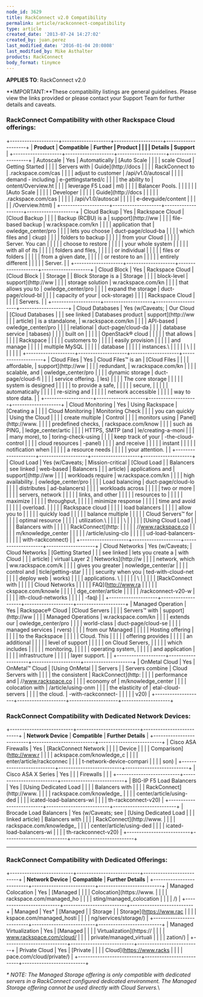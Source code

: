 ```yaml
---
node_id: 3629
title: RackConnect v2.0 Compatibility
permalink: article/rackconnect-compatibility
type: article
created_date: '2013-07-24 14:27:02'
created_by: juan.perez
last_modified_date: '2016-01-04 20:0808'
last_modified_by: Mike Asthalter
products: RackConnect
body_format: tinymce
---
```


**APPLIES TO**: RackConnect v2.0

**IMPORTANT:**These compatibility listings are general guidelines. 
Please view the links provided or please contact your Support Team for
further details and caveats.

### **RackConnect Compatibility with other Rackspace Cloud offerings:**

+--------------------+--------------------+--------------------+--------------------+
| **Product**        | **Compatible**     | **Further          | **Product          |
|                    |                    | Details**          | Support**          |
+--------------------+--------------------+--------------------+--------------------+
| Autoscale          | Yes                | Automatically      | [Auto Scale        |
|                    |                    | scale Cloud        | Getting Started    |
|                    |                    | Servers with       | Guide](http://docs |
|                    |                    | RackConnect to     | .rackspace.com/cas |
|                    |                    | adjust to customer | /api/v1.0/autoscal |
|                    |                    | demand - including | e-gettingstarted/c |
|                    |                    | the ability to     | ontent/Overview.ht |
|                    |                    | leverage F5 Load   | ml)                |
|                    |                    | Balancer Pools.    |                    |
|                    |                    |                    | [Auto Scale        |
|                    |                    |                    | Developer          |
|                    |                    |                    | Guide](http://docs |
|                    |                    |                    | .rackspace.com/cas |
|                    |                    |                    | /api/v1.0/autoscal |
|                    |                    |                    | e-devguide/content |
|                    |                    |                    | /Overview.html)    |
+--------------------+--------------------+--------------------+--------------------+
| Cloud Backup       | Yes                | Rackspace Cloud    | [Cloud Backup      |
|                    |                    | Backup (RCBU) is a | support](http://ww |
|                    |                    | file-based backup  | w.rackspace.com/kn |
|                    |                    | application that   | owledge_center/pro |
|                    |                    | lets you choose    | duct-page/cloud-ba |
|                    |                    | which files and    | ckup)              |
|                    |                    | folders to backup  |                    |
|                    |                    | from your Cloud    |                    |
|                    |                    | Server. You can    |                    |
|                    |                    | choose to restore  |                    |
|                    |                    | your whole system  |                    |
|                    |                    | with all of its    |                    |
|                    |                    | folders and files, |                    |
|                    |                    | or individual      |                    |
|                    |                    | files or folders   |                    |
|                    |                    | from a given date, |                    |
|                    |                    | or restore to an   |                    |
|                    |                    | entirely different |                    |
|                    |                    | Server.            |                    |
+--------------------+--------------------+--------------------+--------------------+
| Cloud Block        | Yes                | Rackspace Cloud    | [Cloud Block       |
| Storage            |                    | Block Storage is a | Storage            |
|                    |                    | block-level        | support](http://ww |
|                    |                    | storage solution   | w.rackspace.com/kn |
|                    |                    | that allows you to | owledge_center/pro |
|                    |                    | expand the storage | duct-page/cloud-bl |
|                    |                    | capacity of your   | ock-storage)       |
|                    |                    | Rackspace Cloud    |                    |
|                    |                    | Servers.           |                    |
+--------------------+--------------------+--------------------+--------------------+
| Cloud Databases    | Yes (w/Caveats;    | Our Cloud          | [Cloud Databases   |
|                    | see linked         | Databases product  | support](http://ww |
|                    | article)           | is a standalone,   | w.rackspace.com/kn |
|                    |                    | API-based          | owledge_center/pro |
|                    |                    | relational         | duct-page/cloud-da |
|                    |                    | database service   | tabases)           |
|                    |                    | built on           |                    |
|                    |                    | OpenStack&reg; cloud   |                    |
|                    |                    | that allows        |                    |
|                    |                    | Rackspace          |                    |
|                    |                    | customers to       |                    |
|                    |                    | easily provision   |                    |
|                    |                    | and manage         |                    |
|                    |                    | multiple MySQL     |                    |
|                    |                    | database           |                    |
|                    |                    | instances.\        |                    |
|                    |                    |  \                 |                    |
|                    |                    |                    |                    |
+--------------------+--------------------+--------------------+--------------------+
| Cloud Files        | Yes                | Cloud Files&trade; is an | [Cloud Files       |
|                    |                    | affordable,        | support](http://ww |
|                    |                    | redundant,         | w.rackspace.com/kn |
|                    |                    | scalable, and      | owledge_center/pro |
|                    |                    | dynamic storage    | duct-page/cloud-fi |
|                    |                    | service offering.  | les)               |
|                    |                    | The core storage   |                    |
|                    |                    | system is designed |                    |
|                    |                    | to provide a safe, |                    |
|                    |                    | secure,            |                    |
|                    |                    | automatically      |                    |
|                    |                    | re-sizing and      |                    |
|                    |                    | network accessible |                    |
|                    |                    | way to store data. |                    |
+--------------------+--------------------+--------------------+--------------------+
| Cloud Monitoring   | Yes                | Using Rackspace    | [Creating a        |
|                    |                    | Cloud Monitoring   | Monitoring Check   |
|                    |                    | you can quickly    | Using the Cloud    |
|                    |                    | create multiple    | Control            |
|                    |                    | monitors using     | Panel](http://www. |
|                    |                    | predefined checks, | rackspace.com/know |
|                    |                    | such as PING,      | ledge_center/artic |
|                    |                    | HTTPS, SMTP (and   | le/creating-a-moni |
|                    |                    | many more), to     | toring-check-using |
|                    |                    | keep track of your | -the-cloud-control |
|                    |                    | cloud resources    | -panel)            |
|                    |                    | and receive        |                    |
|                    |                    | instant            |                    |
|                    |                    | notification when  |                    |
|                    |                    | a resource needs   |                    |
|                    |                    | your attention.    |                    |
+--------------------+--------------------+--------------------+--------------------+
| Cloud Load         | Yes (w/Caveats;    | Mission-critical   | [Cloud Load        |
| Balancers          | see linked         | web-based          | Balancers          |
|                    | article)           | applications and   | support](http://ww |
|                    |                    | workloads require  | w.rackspace.com/kn |
|                    |                    | high availability. | owledge_center/pro |
|                    |                    | Load balancing     | duct-page/cloud-lo |
|                    |                    | distributes        | ad-balancers)      |
|                    |                    | workloads across   |                    |
|                    |                    | two or more        |                    |
|                    |                    | servers, network   |                    |
|                    |                    | links, and other   |                    |
|                    |                    | resources to       |                    |
|                    |                    | maximize           |                    |
|                    |                    | throughput,        |                    |
|                    |                    | minimize response  |                    |
|                    |                    | time and avoid     |                    |
|                    |                    | overload.          |                    |
|                    |                    | Rackspace cloud    |                    |
|                    |                    | load balancers     |                    |
|                    |                    | allow you to       |                    |
|                    |                    | quickly load       |                    |
|                    |                    | balance multiple   |                    |
|                    |                    | Cloud Servers&trade; for |                    |
|                    |                    | optimal resource   |                    |
|                    |                    | utilization.\      |                    |
|                    |                    |  \                 |                    |
|                    |                    |  [Using Cloud Load |                    |
|                    |                    | Balancers with     |                    |
|                    |                    | RackConnect](http: |                    |
|                    |                    | //www.rackspace.co |                    |
|                    |                    | m/knowledge_center |                    |
|                    |                    | /article/using-clo |                    |
|                    |                    | ud-load-balancers- |                    |
|                    |                    | with-rackconnect)  |                    |
+--------------------+--------------------+--------------------+--------------------+
| Cloud Networks     | Yes (w/Caveats;    | Cloud Networks     | [Getting Started   |
|                    | see linked         | lets you create a  | with Cloud         |
|                    | article)           | virtual Layer 2    | Networks](http://w |
|                    |                    | network, which     | ww.rackspace.com/k |
|                    |                    | gives you greater  | nowledge_center/ar |
|                    |                    | control and        | ticle/getting-star |
|                    |                    | security when you  | ted-with-cloud-net |
|                    |                    | deploy web         | works)             |
|                    |                    | applications.  \   |                    |
|                    |                    |  \                 |                    |
|                    |                    |  [RackConnect with |                    |
|                    |                    | Cloud Networks     |                    |
|                    |                    | FAQ](http://www.ra |                    |
|                    |                    | ckspace.com/knowle |                    |
|                    |                    | dge_center/article |                    |
|                    |                    | /rackconnect-v20-w |                    |
|                    |                    | ith-cloud-networks |                    |
|                    |                    | -faq)              |                    |
+--------------------+--------------------+--------------------+--------------------+
| Managed Operation  | Yes                | Rackspace&reg; Cloud   | [Cloud Servers     |
|                    |                    | Servers&trade; with      | support](http://ww |
|                    |                    | Managed Operations | w.rackspace.com/kn |
|                    |                    | extends our        | owledge_center/pro |
|                    |                    | world-class        | duct-page/cloud-se |
|                    |                    | managed services   | rvers)             |
|                    |                    | from our Managed   |                    |
|                    |                    | Hosting offering   |                    |
|                    |                    | to the Rackspace   |                    |
|                    |                    | Cloud. This        |                    |
|                    |                    | offering provides  |                    |
|                    |                    | an additional      |                    |
|                    |                    | level of support   |                    |
|                    |                    | on Cloud Servers,  |                    |
|                    |                    | which includes     |                    |
|                    |                    | monitoring,        |                    |
|                    |                    | operating system,  |                    |
|                    |                    | and application    |                    |
|                    |                    | infrastructure     |                    |
|                    |                    | layer support.     |                    |
+--------------------+--------------------+--------------------+--------------------+
| OnMetal Cloud      | Yes                | OnMetal&trade; Cloud     | [Using OnMetal     |
| Servers            |                    | Servers combine    | Cloud Servers with |
|                    |                    | the consistent     | RackConnect](http: |
|                    |                    | performance and    | //www.rackspace.co |
|                    |                    | economy of         | m/knowledge_center |
|                    |                    | colocation with    | /article/using-onm |
|                    |                    | the elasticity of  | etal-cloud-servers |
|                    |                    | the cloud.         | -with-rackconnect- |
|                    |                    |                    | v20)               |
+--------------------+--------------------+--------------------+--------------------+

 

### **RackConnect Compatibility with Dedicated Network Devices:**

 

+--------------------------+--------------------------+--------------------------+
| **Network Device**       | **Compatible**           | **Further Details**      |
+--------------------------+--------------------------+--------------------------+
| Cisco ASA Firewalls      | Yes                      | [RackConnect Network     |
|                          |                          | Device                   |
|                          |                          | Comparison](http://www.r |
|                          |                          | ackspace.com/knowledge_c |
|                          |                          | enter/article/rackconnec |
|                          |                          | t-network-device-compari |
|                          |                          | son)                     |
+--------------------------+--------------------------+--------------------------+
| Cisco ASA X Series       | Yes                      |                          |
| Firewalls                |                          |                          |
+--------------------------+--------------------------+--------------------------+
| BIG-IP F5 Load Balancers | Yes                      | [Using Dedicated Load    |
|                          |                          | Balancers with           |
|                          |                          | RackConnect](http://www. |
|                          |                          | rackspace.com/knowledge_ |
|                          |                          | center/article/using-ded |
|                          |                          | icated-load-balancers-wi |
|                          |                          | th-rackconnect-v20)      |
+--------------------------+--------------------------+--------------------------+
| Brocade Load Balancers   | Yes (w/Caveats; see      | [Using Dedicated Load    |
|                          | linked article)          | Balancers with           |
|                          |                          | RackConnect](http://www. |
|                          |                          | rackspace.com/knowledge_ |
|                          |                          | center/article/using-ded |
|                          |                          | icated-load-balancers-wi |
|                          |                          | th-rackconnect-v20)      |
+--------------------------+--------------------------+--------------------------+

** **

### **RackConnect Compatibility with Dedicated Offerings:**

 

+--------------------------+--------------------------+--------------------------+
| **Network Device**       | **Compatible**           | **Further Details**      |
+--------------------------+--------------------------+--------------------------+
| Managed Colocation       | Yes                      | [Managed                 |
|                          |                          | Colocation](https://www. |
|                          |                          | rackspace.com/managed_ho |
|                          |                          | sting/managed_colocation |
|                          |                          | /)                       |
+--------------------------+--------------------------+--------------------------+
| Managed                  | Yes\*                    | [Managed                 |
| Storage                  |                          | Storage](https://www.rac |
|                          |                          | kspace.com/managed_hosti |
|                          |                          | ng/services/storage/)    |
+--------------------------+--------------------------+--------------------------+
| Managed Virtualization   | Yes                      | [Managed                 |
|                          |                          | Virtualization](https:// |
|                          |                          | www.rackspace.com/cloud/ |
|                          |                          | private/managed_virtuali |
|                          |                          | zation/)                 |
+--------------------------+--------------------------+--------------------------+
| Private Cloud            | Yes                      | [Private                 |
|                          |                          | Cloud](https://www.racks |
|                          |                          | pace.com/cloud/private/) |
+--------------------------+--------------------------+--------------------------+

*\* NOTE: The Managed Storage offering is only compatible with dedicated
servers in a RackConnect configured dedicated environment.  The Managed
Storage offering cannot be used directly with Cloud Servers.*\
  

